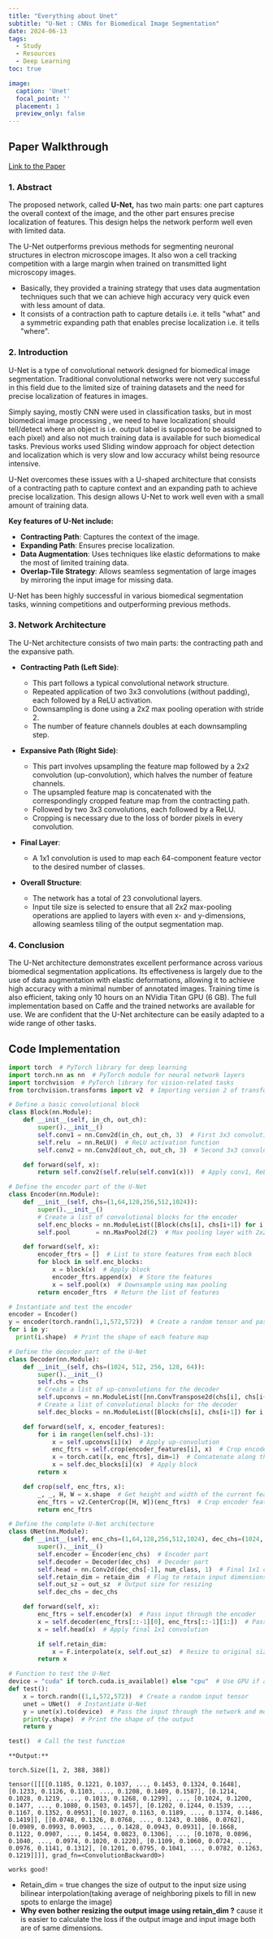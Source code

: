 ```yaml
---
title: "Everything about Unet"
subtitle: "U-Net : CNNs for Biomedical Image Segmentation"
date: 2024-06-13
tags:
  - Study
  - Resources
  - Deep Learning
toc: true

image:
  caption: 'Unet'
  focal_point: ''
  placement: 1
  preview_only: false
---
```


<toc mobile_only=true is_open=true> 

<!-- ![Unet](/images/unet-image.png) -->

## Paper Walkthrough
[Link to the Paper](https://arxiv.org/abs/1505.04597) 


### 1. Abstract

The proposed network, called **U-Net,** has two main parts: one part captures the overall context of the image, and the other part ensures precise localization of features. This design helps the network perform well even with limited data.

The U-Net outperforms previous methods for segmenting neuronal structures in electron microscope images. It also won a cell tracking competition with a large margin when trained on transmitted light microscopy images. 

- Basically, they provided a training strategy that uses data augmentation techniques such that we can achieve high accuracy very quick even with less amount of data.
- It consists of a contraction path to capture details i.e. it tells "what" and a symmetric expanding path that enables precise localization i.e. it tells "where".

### 2. Introduction

U-Net is a type of convolutional network designed for biomedical image segmentation. Traditional convolutional networks were not very successful in this field due to the limited size of training datasets and the need for precise localization of features in images. 

Simply saying, mostly CNN were used in classification tasks, but in most biomedical image processing , we need to have localization( should tell/detect where an object is i.e. output label is supposed to be assigned to each pixel) and also not much training data is available for such biomedical tasks. Previous works used Sliding window approach for object detection and localization which is very slow and low accuracy whilst being resource intensive.

U-Net overcomes these issues with a U-shaped architecture that consists of a contracting path to capture context and an expanding path to achieve precise localization. This design allows U-Net to work well even with a small amount of training data.

**Key features of U-Net include:**
- **Contracting Path**: Captures the context of the image.
- **Expanding Path**: Ensures precise localization.
- **Data Augmentation**: Uses techniques like elastic deformations to make the most of limited training data.
- **Overlap-Tile Strategy**: Allows seamless segmentation of large images by mirroring the input image for missing data.

U-Net has been highly successful in various biomedical segmentation tasks, winning competitions and outperforming previous methods.


### 3. Network Architecture

The U-Net architecture consists of two main parts: the contracting path and the expansive path.

- **Contracting Path (Left Side)**:
    
    - This part follows a typical convolutional network structure.
    - Repeated application of two 3x3 convolutions (without padding), each followed by a ReLU activation.
    - Downsampling is done using a 2x2 max pooling operation with stride 2.
    - The number of feature channels doubles at each downsampling step.

- **Expansive Path (Right Side)**:
    
    - This part involves upsampling the feature map followed by a 2x2 convolution (up-convolution), which halves the number of feature channels.
    - The upsampled feature map is concatenated with the correspondingly cropped feature map from the contracting path.
    - Followed by two 3x3 convolutions, each followed by a ReLU.
    - Cropping is necessary due to the loss of border pixels in every convolution.

- **Final Layer**:
    
    - A 1x1 convolution is used to map each 64-component feature vector to the desired number of classes.

- **Overall Structure**:
    
    - The network has a total of 23 convolutional layers.
    - Input tile size is selected to ensure that all 2x2 max-pooling operations are applied to layers with even x- and y-dimensions, allowing seamless tiling of the output segmentation map.


### 4. Conclusion

The U-Net architecture demonstrates excellent performance across various biomedical segmentation applications. Its effectiveness is largely due to the use of data augmentation with elastic deformations, allowing it to achieve high accuracy with a minimal number of annotated images. Training time is also efficient, taking only 10 hours on an NVidia Titan GPU (6 GB). The full implementation based on Caffe and the trained networks are available for use. We are confident that the U-Net architecture can be easily adapted to a wide range of other tasks.


## Code Implementation 

``` python 
import torch  # PyTorch library for deep learning
import torch.nn as nn  # PyTorch module for neural network layers
import torchvision  # PyTorch library for vision-related tasks
from torchvision.transforms import v2  # Importing version 2 of transforms from torchvision

# Define a basic convolutional block
class Block(nn.Module):
    def __init__(self, in_ch, out_ch):
        super().__init__()
        self.conv1 = nn.Conv2d(in_ch, out_ch, 3)  # First 3x3 convolution
        self.relu  = nn.ReLU()  # ReLU activation function
        self.conv2 = nn.Conv2d(out_ch, out_ch, 3)  # Second 3x3 convolution

    def forward(self, x):
        return self.conv2(self.relu(self.conv1(x)))  # Apply conv1, ReLU, then conv2

# Define the encoder part of the U-Net
class Encoder(nn.Module):
    def __init__(self, chs=(1,64,128,256,512,1024)):
        super().__init__()
        # Create a list of convolutional blocks for the encoder
        self.enc_blocks = nn.ModuleList([Block(chs[i], chs[i+1]) for i in range(len(chs)-1)])
        self.pool       = nn.MaxPool2d(2)  # Max pooling layer with 2x2 window

    def forward(self, x):
        encoder_ftrs = []  # List to store features from each block
        for block in self.enc_blocks:
            x = block(x)  # Apply block
            encoder_ftrs.append(x)  # Store the features
            x = self.pool(x)  # Downsample using max pooling
        return encoder_ftrs  # Return the list of features

# Instantiate and test the encoder
encoder = Encoder()
y = encoder(torch.randn(1,1,572,572))  # Create a random tensor and pass it through the encoder
for i in y:
  print(i.shape)  # Print the shape of each feature map

# Define the decoder part of the U-Net
class Decoder(nn.Module):
    def __init__(self, chs=(1024, 512, 256, 128, 64)):
        super().__init__()
        self.chs = chs
        # Create a list of up-convolutions for the decoder
        self.upconvs = nn.ModuleList([nn.ConvTranspose2d(chs[i], chs[i+1], 2, 2) for i in range(len(chs)-1)])
        # Create a list of convolutional blocks for the decoder
        self.dec_blocks = nn.ModuleList([Block(chs[i], chs[i+1]) for i in range(len(chs)-1)])

    def forward(self, x, encoder_features):
        for i in range(len(self.chs)-1):
            x = self.upconvs[i](x)  # Apply up-convolution
            enc_ftrs = self.crop(encoder_features[i], x)  # Crop encoder features to match size
            x = torch.cat([x, enc_ftrs], dim=1)  # Concatenate along the channel dimension
            x = self.dec_blocks[i](x)  # Apply block
        return x

    def crop(self, enc_ftrs, x):
        _, _, H, W = x.shape  # Get height and width of the current feature map
        enc_ftrs = v2.CenterCrop([H, W])(enc_ftrs)  # Crop encoder features to match size
        return enc_ftrs

# Define the complete U-Net architecture
class UNet(nn.Module):
    def __init__(self, enc_chs=(1,64,128,256,512,1024), dec_chs=(1024, 512, 256, 128, 64), num_class=2, retain_dim=False, out_sz=(572,572)):
        super().__init__()
        self.encoder = Encoder(enc_chs)  # Encoder part
        self.decoder = Decoder(dec_chs)  # Decoder part
        self.head = nn.Conv2d(dec_chs[-1], num_class, 1)  # Final 1x1 convolution to get the desired number of classes
        self.retain_dim = retain_dim  # Flag to retain input dimensions
        self.out_sz = out_sz  # Output size for resizing
        self.dec_chs = dec_chs

    def forward(self, x):
        enc_ftrs = self.encoder(x)  # Pass input through the encoder
        x = self.decoder(enc_ftrs[::-1][0], enc_ftrs[::-1][1:])  # Pass through the decoder
        x = self.head(x)  # Apply final 1x1 convolution

        if self.retain_dim:
            x = F.interpolate(x, self.out_sz)  # Resize to original size if needed
        return x

# Function to test the U-Net
device = "cuda" if torch.cuda.is_available() else "cpu"  # Use GPU if available
def test():
    x = torch.randn((1,1,572,572))  # Create a random input tensor
    unet = UNet()  # Instantiate U-Net
    y = unet(x).to(device)  # Pass the input through the network and move to device
    print(y.shape)  # Print the shape of the output
    return y

test()  # Call the test function

```

```
**Output:** 

torch.Size([1, 2, 388, 388])

tensor([[[[0.1185, 0.1221, 0.1037, ..., 0.1453, 0.1324, 0.1648], [0.1233, 0.1126, 0.1103, ..., 0.1208, 0.1409, 0.1587], [0.1214, 0.1028, 0.1219, ..., 0.1013, 0.1268, 0.1299], ..., [0.1024, 0.1200, 0.1477, ..., 0.1080, 0.1503, 0.1457], [0.1202, 0.1244, 0.1539, ..., 0.1167, 0.1352, 0.0953], [0.1027, 0.1163, 0.1189, ..., 0.1374, 0.1486, 0.1419]], [[0.0748, 0.1326, 0.0768, ..., 0.1243, 0.1086, 0.0762], [0.0989, 0.0993, 0.0903, ..., 0.1428, 0.0943, 0.0931], [0.1668, 0.1122, 0.0907, ..., 0.1454, 0.0823, 0.1306], ..., [0.1078, 0.0896, 0.1040, ..., 0.0974, 0.1020, 0.1220], [0.1109, 0.1060, 0.0724, ..., 0.0976, 0.1141, 0.1312], [0.1201, 0.0795, 0.1041, ..., 0.0782, 0.1263, 0.1219]]]], grad_fn=<ConvolutionBackward0>)
```

`works good! `

- Retain_dim = true changes the size of output to the input size using bilinear interpolation(taking average of neighboring pixels to fill in new spots to enlarge the image)
- **Why even bother resizing the output image using retain_dim ?** cause it is easier to calculate the loss if the output image and input image both are of same dimensions. 

 
